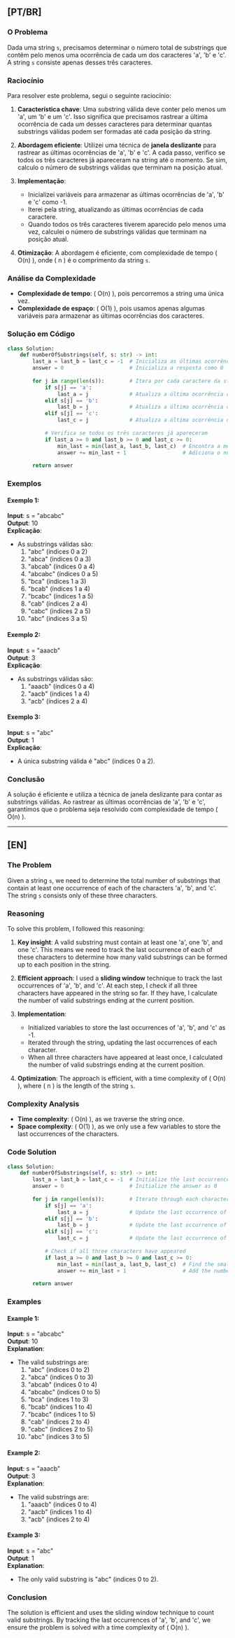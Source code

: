 ## [PT/BR]

### O Problema

Dada uma string `s`, precisamos determinar o número total de substrings que contêm pelo menos uma ocorrência de cada um dos caracteres 'a', 'b' e 'c'. A string `s` consiste apenas desses três caracteres.

### Raciocínio

Para resolver este problema, segui o seguinte raciocínio:

1. **Característica chave**: Uma substring válida deve conter pelo menos um 'a', um 'b' e um 'c'. Isso significa que precisamos rastrear a última ocorrência de cada um desses caracteres para determinar quantas substrings válidas podem ser formadas até cada posição da string.

2. **Abordagem eficiente**: Utilizei uma técnica de **janela deslizante** para rastrear as últimas ocorrências de 'a', 'b' e 'c'. A cada passo, verifico se todos os três caracteres já apareceram na string até o momento. Se sim, calculo o número de substrings válidas que terminam na posição atual.

3. **Implementação**:
   - Inicializei variáveis para armazenar as últimas ocorrências de 'a', 'b' e 'c' como -1.
   - Iterei pela string, atualizando as últimas ocorrências de cada caractere.
   - Quando todos os três caracteres tiverem aparecido pelo menos uma vez, calculei o número de substrings válidas que terminam na posição atual.

4. **Otimização**: A abordagem é eficiente, com complexidade de tempo \( O(n) \), onde \( n \) é o comprimento da string `s`.

### Análise da Complexidade

- **Complexidade de tempo**: \( O(n) \), pois percorremos a string uma única vez.
- **Complexidade de espaço**: \( O(1) \), pois usamos apenas algumas variáveis para armazenar as últimas ocorrências dos caracteres.

### Solução em Código

```python
class Solution:
    def numberOfSubstrings(self, s: str) -> int:
        last_a = last_b = last_c = -1  # Inicializa as últimas ocorrências de 'a', 'b' e 'c'
        answer = 0                     # Inicializa a resposta como 0
        
        for j in range(len(s)):        # Itera por cada caractere da string
            if s[j] == 'a':
                last_a = j             # Atualiza a última ocorrência de 'a'
            elif s[j] == 'b':
                last_b = j             # Atualiza a última ocorrência de 'b'
            elif s[j] == 'c':
                last_c = j             # Atualiza a última ocorrência de 'c'
            
            # Verifica se todos os três caracteres já apareceram
            if last_a >= 0 and last_b >= 0 and last_c >= 0:
                min_last = min(last_a, last_b, last_c)  # Encontra a menor última ocorrência
                answer += min_last + 1                  # Adiciona o número de substrings válidas
                
        return answer
```

### Exemplos

#### Exemplo 1:
**Input**: s = "abcabc"  
**Output**: 10  
**Explicação**:  
- As substrings válidas são:  
  1. "abc" (índices 0 a 2)  
  2. "abca" (índices 0 a 3)  
  3. "abcab" (índices 0 a 4)  
  4. "abcabc" (índices 0 a 5)  
  5. "bca" (índices 1 a 3)  
  6. "bcab" (índices 1 a 4)  
  7. "bcabc" (índices 1 a 5)  
  8. "cab" (índices 2 a 4)  
  9. "cabc" (índices 2 a 5)  
  10. "abc" (índices 3 a 5)  

#### Exemplo 2:
**Input**: s = "aaacb"  
**Output**: 3  
**Explicação**:  
- As substrings válidas são:  
  1. "aaacb" (índices 0 a 4)  
  2. "aacb" (índices 1 a 4)  
  3. "acb" (índices 2 a 4)  

#### Exemplo 3:
**Input**: s = "abc"  
**Output**: 1  
**Explicação**:  
- A única substring válida é "abc" (índices 0 a 2).

### Conclusão

A solução é eficiente e utiliza a técnica de janela deslizante para contar as substrings válidas. Ao rastrear as últimas ocorrências de 'a', 'b' e 'c', garantimos que o problema seja resolvido com complexidade de tempo \( O(n) \).

---

## [EN]

### The Problem

Given a string `s`, we need to determine the total number of substrings that contain at least one occurrence of each of the characters 'a', 'b', and 'c'. The string `s` consists only of these three characters.

### Reasoning

To solve this problem, I followed this reasoning:

1. **Key insight**: A valid substring must contain at least one 'a', one 'b', and one 'c'. This means we need to track the last occurrence of each of these characters to determine how many valid substrings can be formed up to each position in the string.

2. **Efficient approach**: I used a **sliding window** technique to track the last occurrences of 'a', 'b', and 'c'. At each step, I check if all three characters have appeared in the string so far. If they have, I calculate the number of valid substrings ending at the current position.

3. **Implementation**:
   - Initialized variables to store the last occurrences of 'a', 'b', and 'c' as -1.
   - Iterated through the string, updating the last occurrences of each character.
   - When all three characters have appeared at least once, I calculated the number of valid substrings ending at the current position.

4. **Optimization**: The approach is efficient, with a time complexity of \( O(n) \), where \( n \) is the length of the string `s`.

### Complexity Analysis

- **Time complexity**: \( O(n) \), as we traverse the string once.
- **Space complexity**: \( O(1) \), as we only use a few variables to store the last occurrences of the characters.

### Code Solution

```python
class Solution:
    def numberOfSubstrings(self, s: str) -> int:
        last_a = last_b = last_c = -1  # Initialize the last occurrences of 'a', 'b', and 'c'
        answer = 0                     # Initialize the answer as 0
        
        for j in range(len(s)):        # Iterate through each character in the string
            if s[j] == 'a':
                last_a = j             # Update the last occurrence of 'a'
            elif s[j] == 'b':
                last_b = j             # Update the last occurrence of 'b'
            elif s[j] == 'c':
                last_c = j             # Update the last occurrence of 'c'
            
            # Check if all three characters have appeared
            if last_a >= 0 and last_b >= 0 and last_c >= 0:
                min_last = min(last_a, last_b, last_c)  # Find the smallest last occurrence
                answer += min_last + 1                  # Add the number of valid substrings
                
        return answer
```

### Examples

#### Example 1:
**Input**: s = "abcabc"  
**Output**: 10  
**Explanation**:  
- The valid substrings are:  
  1. "abc" (indices 0 to 2)  
  2. "abca" (indices 0 to 3)  
  3. "abcab" (indices 0 to 4)  
  4. "abcabc" (indices 0 to 5)  
  5. "bca" (indices 1 to 3)  
  6. "bcab" (indices 1 to 4)  
  7. "bcabc" (indices 1 to 5)  
  8. "cab" (indices 2 to 4)  
  9. "cabc" (indices 2 to 5)  
  10. "abc" (indices 3 to 5)  

#### Example 2:
**Input**: s = "aaacb"  
**Output**: 3  
**Explanation**:  
- The valid substrings are:  
  1. "aaacb" (indices 0 to 4)  
  2. "aacb" (indices 1 to 4)  
  3. "acb" (indices 2 to 4)  

#### Example 3:
**Input**: s = "abc"  
**Output**: 1  
**Explanation**:  
- The only valid substring is "abc" (indices 0 to 2).

### Conclusion

The solution is efficient and uses the sliding window technique to count valid substrings. By tracking the last occurrences of 'a', 'b', and 'c', we ensure the problem is solved with a time complexity of \( O(n) \).